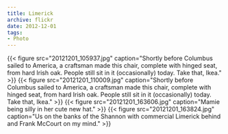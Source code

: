 ```yaml
---
title: Limerick
archive: flickr
date: 2012-12-01
tags:
- Photo
---
```

{{< figure src="20121201_105937.jpg" caption="Shortly before Columbus sailed to America, a craftsman made this chair, complete with hinged seat, from hard Irish oak. People still sit in it (occasionally) today. Take that, Ikea." >}}
{{< figure src="20121201_110009.jpg" caption="Shortly before Columbus sailed to America, a craftsman made this chair, complete with hinged seat, from hard Irish oak. People still sit in it (occasionally) today. Take that, Ikea." >}}
{{< figure src="20121201_163606.jpg" caption="Mamie being silly in her cute new hat." >}}
{{< figure src="20121201_163824.jpg" caption="Us on the banks of the Shannon with commercial Limerick behind and Frank McCourt on my mind." >}}
